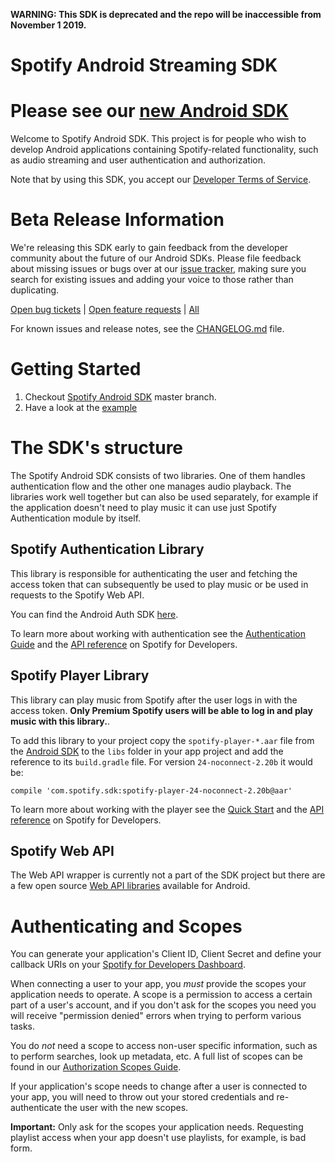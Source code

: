 **WARNING: This SDK is deprecated and the repo will be inaccessible from November 1 2019.**

Spotify Android Streaming SDK
===================

Please see our [new Android SDK](https://github.com/spotify/android-sdk/)
====

Welcome to Spotify Android SDK. This project is for people who wish to develop
Android applications containing Spotify-related functionality, such as audio streaming and
user authentication and authorization.

Note that by using this SDK, you accept our [Developer Terms of
Service](https://beta.developer.spotify.com/terms/).


Beta Release Information
=======

We're releasing this SDK early to gain feedback from the developer community
about the future of our Android SDKs. Please file feedback about missing issues or
bugs over at our [issue tracker](https://github.com/spotify/android-sdk/issues),
making sure you search for existing issues and adding your voice to those
rather than duplicating.

 [Open bug tickets](https://github.com/spotify/android-sdk/labels/bug) |
 [Open feature requests](https://github.com/spotify/android-sdk/labels/feature%20request) | [All](https://github.com/spotify/android-sdk/issues)

For known issues and release notes, see the
[CHANGELOG.md](https://github.com/spotify/android-sdk/blob/master/CHANGELOG.md)
file.


Getting Started
===============

1. Checkout [Spotify Android SDK](https://github.com/spotify/android-sdk) master branch.
2. Have a look at the [example](samples/DemoProject/src/main/java/com/spotify/sdk/demo/DemoActivity.java)


The SDK's structure
===================

The Spotify Android SDK consists of two libraries.
One of them handles authentication flow and the other one manages audio playback.
The libraries work well together but can also be used separately, for example if
the application doesn't need to play music it can use just Spotify Authentication module by itself.

Spotify Authentication Library
------------------------------

This library is responsible for authenticating the user and fetching the access token
that can subsequently be used to play music or be used in requests to the Spotify Web API.

You can find the Android Auth SDK [here](https://github.com/spotify/android-auth/).

To learn more about working with authentication see the
[Authentication Guide](https://beta.developer.spotify.com/documentation/android-sdk/guides/android-authentication/)
and the [API reference](https://spotify.github.io/android-auth) on Spotify for Developers.

Spotify Player Library
----------------------

This library can play music from Spotify after the user logs in with the access token.
**Only Premium Spotify users will be able to log in and play music with this library.**.

To add this library to your project copy the `spotify-player-*.aar` file from the
[Android SDK](https://github.com/spotify/android-sdk) to the `libs`
folder in your app project and add the reference to its `build.gradle` file.
For version `24-noconnect-2.20b` it would be:

```
compile 'com.spotify.sdk:spotify-player-24-noconnect-2.20b@aar'
```

To learn more about working with the player see the
[Quick Start](https://beta.developer.spotify.com/documentation/android-sdk/quick-start/)
and the [API reference](https://spotify.github.io/android-sdk/) on Spotify for Developers.

Spotify Web API
---------------

The Web API wrapper is currently not a part of the SDK project but there are
a few open source [Web API libraries](https://beta.developer.spotify.com/documentation/web-api/libraries/)
available for Android.


Authenticating and Scopes
=========================

You can generate your application's Client ID, Client Secret and define your
callback URIs on your [Spotify for Developers Dashboard](https://beta.developer.spotify.com/dashboard/).

When connecting a user to your app, you *must* provide the scopes your
application needs to operate. A scope is a permission to access a certain part
of a user's account, and if you don't ask for the scopes you need you will
receive "permission denied" errors when trying to perform various tasks.

You do *not* need a scope to access non-user specific information, such as to
perform searches, look up metadata, etc. A full list of scopes can be found in our 
[Authorization Scopes Guide](https://beta.developer.spotify.com/documentation/general/guides/scopes/).

If your application's scope needs to change after a user is connected to your app,
you will need to throw out your stored credentials and re-authenticate the user 
with the new scopes.

**Important:** Only ask for the scopes your application needs. Requesting playlist
access when your app doesn't use playlists, for example, is bad form.

